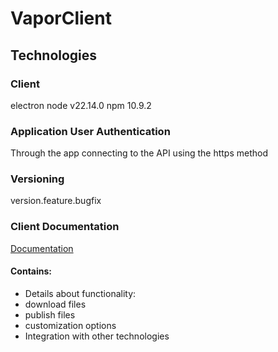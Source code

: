 # VaporClient

## Technologies

### Client

electron
node v22.14.0
npm 10.9.2

### Application User Authentication

Through the app connecting to the API using the https method

### Versioning

version.feature.bugfix

### Client Documentation

[Documentation](Documentation.md)

#### Contains:

- Details about functionality:
- download files
- publish files
- customization options
- Integration with other technologies
